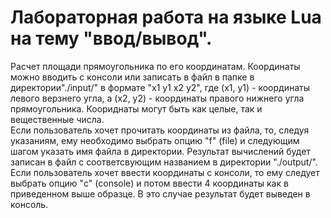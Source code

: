 # Лабораторная работа на языке Lua на тему "ввод/вывод".
Расчет площади прямоугольника по его координатам.
Координаты можно вводить с консоли или записать в файл в папке в директории"./input/" в формате "x1 y1 x2 y2", где (x1, y1) - координаты левого верзнего угла, а (x2, y2) - координаты правого нижнего угла прямоугольника. Коориднаты могут быть как целые, так и вещественные числа. \
Если пользователь хочет прочитать координаты из файла, то, следуя указаниям, ему необходимо выбрать опцию "f" (file) и следующим шагом указать имя файла в директории. Результат вычислений будет записан в файл с соответсвующим названием в директории "./output/". \
Если пользователь хочет ввести координаты с консоли, то ему следует выбрать опцию "с" (console) и потом ввести 4 координаты как в приведенном выше образце. В это случае результат будет выведен в консоль.
